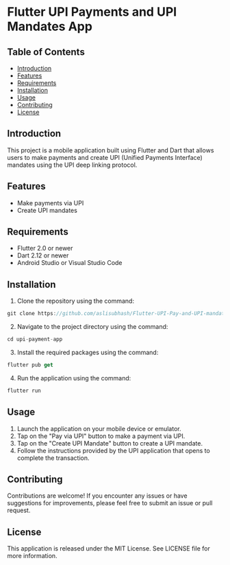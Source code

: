 # Flutter UPI Payments and UPI Mandates App

## Table of Contents
- [Introduction](#introduction)
- [Features](#features)
- [Requirements](#requirements)
- [Installation](#installation)
- [Usage](#usage)
- [Contributing](#contributing)
- [License](#license)

## Introduction
This project is a mobile application built using Flutter and Dart that allows users to make payments and create UPI (Unified Payments Interface) mandates using the UPI deep linking protocol.

## Features
- Make payments via UPI
- Create UPI mandates

## Requirements
- Flutter 2.0 or newer
- Dart 2.12 or newer
- Android Studio or Visual Studio Code

## Installation
1. Clone the repository using the command:
```dart 
git clone https://github.com/aslisubhash/Flutter-UPI-Pay-and-UPI-mandate
```
2. Navigate to the project directory using the command:
```dart 
cd upi-payment-app
```

3. Install the required packages using the command:
```dart
flutter pub get
```

4. Run the application using the command:
```dart
flutter run
```


## Usage
1. Launch the application on your mobile device or emulator.
2. Tap on the "Pay via UPI" button to make a payment via UPI.
3. Tap on the "Create UPI Mandate" button to create a UPI mandate.
4. Follow the instructions provided by the UPI application that opens to complete the transaction.

## Contributing
Contributions are welcome! If you encounter any issues or have suggestions for improvements, please feel free to submit an issue or pull request.

## License
This application is released under the MIT License. See LICENSE file for more information.

